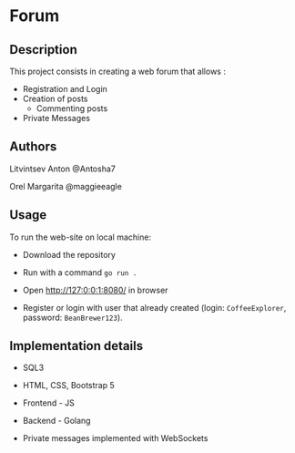 
# Forum

## Description

This project consists in creating a web forum that allows :

-   Registration and Login
-   Creation of posts
    -   Commenting posts
-   Private Messages

## Authors

Litvintsev Anton @Antosha7

Orel Margarita @maggieeagle

## Usage
  
To run the web-site on local machine:

- Download the repository

- Run with a command `go run .`

- Open [http://127:0:0:1:8080/](http://127:0:0:1:8080/) in browser

- Register or login with user that already created (login: `CoffeeExplorer`, password: `BeanBrewer123`).

## Implementation details

- SQL3

- HTML, CSS, Bootstrap 5

- Frontend - JS

- Backend - Golang

- Private messages implemented with WebSockets
